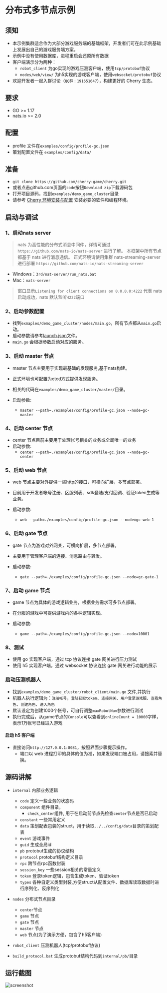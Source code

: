 # 分布式多节点示例

## 须知

- 本示例集群适合作为大部分游戏服务端的基础框架，开发者们可在此示例基础上发展出自己的游戏服务端方案。
- 示例中没有使用数据库，进程重启会还原所有数据
- 客户端演示分为两种：
  - `robot_client` 为go实现的游戏压测客户端，使用`tcp/protobuf`协议
  - `nodes/web/view/` 为h5实现的游戏客户端，使用`websocket/protobuf`协议
- 欢迎开发者一起入群讨论（`QQ群：191651647`），构建更好的 Cherry 生态。

## 要求

- GO >= 1.17
- nats.io >= 2.0

## 配置

- profile 文件在`examples/config/profile-gc.json`
- 策划配置文件在 `examples/config/data/`

## 准备

- `git clone https://github.com/cherry-game/cherry.git`
- 或者点击github.com页面的`code`按钮`Download zip`下载源码包
- 打开项目源码，找到`examples/demo_game_cluster`目录
- 请参考 [Cherry 环境安装与配置](../../_docs/env-setup.md) 安装必要的软件和编程环境。

## 启动与调试

### 1、启动nats server

> nats 为高性能的分布式消息中间件，详情可通过`https://github.com/nats-io/nats-server` 进行了解。
> 本框架中所有节点都基于 nats 进行消息通信。
> 正式环境请使用集群 nats-streaming-server 进行部署 `https://github.com/nats-io/nats-streaming-server`

- Windows：`3rd/nat-server/run_nats.bat`
- Mac：`nats-server`
  
> 窗口显示`Listening for client connections on 0.0.0.0:4222` 代表 nats 启动成功，nats 默认监听`4222`端口

### 2、启动参数配置

- 找到`exmaples/demo_game_cluster/nodes/main.go`，所有节点都从`main.go`启动。
- 启动参数请参考[launch.json](launch.json)文件。
- `main.go` 会根据参数启动对应的服务。

### 3、启动 master 节点

- master 节点主要用于实现最基础的发现服务,基于nats构建。
- 正式环境也可配置为etcd方式提供发现服务。
- 相关的代码在`examples/demo_game_cluster/master/`目录。

- 启动参数:
  - `master --path=./examples/config/profile-gc.json --node=gc-master`

### 4、启动 center 节点

- center 节点目前主要用于处理帐号相关的业务或全局唯一的业务
- 启动参数:
  - `center --path=./examples/config/profile-gc.json --node=gc-center`

### 5、启动 web 节点

- web 节点主要对外提供一些http的接口，可横向扩展，多节点部署。
- 目前用于开发者帐号注册、区服列表、sdk登陆/支付回调、验证token生成等业务。

- 启动参数:
  - `web --path=./examples/config/profile-gc.json --node=gc-web-1`

### 6、启动 gate 节点

- gate 节点为游戏对外网关，可横向扩展，多节点部署。
- 主要用于管理客户端的连接、消息路由与转发。

- 启动参数:
  - `gate --path=./examples/config/profile-gc.json --node=gc-gate-1`

### 7、启动 game 节点

- game 节点为具体的游戏逻辑业务，根据业务需求可多节点部署。
- 在分服的游戏中可提供游戏内的各种逻辑实现。

- 启动参数:
  - `game --path=./examples/config/profile-gc.json --node=10001`

### 8、测试

- 使用 go 实现客户端，通过 tcp 协议连接 gate 网关进行压力测试
- 使用 h5 实现客户端，通过 websocket 协议连接 gate 网关进行功能的展示

### 启动压测机器人

- 找到`examples/demo_game_cluster/robot_client/main.go` 文件,并执行
- 机器人执行逻辑为：`注册帐号`，`登陆获取token`、`连接网关`、`用户登录游戏服`、`查看角色`、`创建角色`、`进入角色`
- 默认设定为创建1000个帐号，可自行调整`maxRobotNum`参数进行测试
- 执行完成后，从game节点的`Console`可以查看到`onlineCount = 10000`字样，表示1万帐号已经进入游戏

#### 启动 h5 客户端

- 直接访问`http://127.0.0.1:8081`，按照界面步骤提示操作。
  - 端口以 web 进程打印的具体的值为准，如果发现端口被占用，请搜索并替换。

## 源码讲解

- `internal` 内部业务逻辑
  - `code` 定义一些业务的状态码
  - `component` 组件目录，
    - `check_center`组件, 用于在启动前节点先检查`center`节点是否已启动
  - `constant` 一些常用定义
  - `data` 策划配表包装的struct，用于读取`../../config/data`目录的策划配表
  - `event` 游戏事件
  - `guid` 生成全局id
  - `pb` protobuf生成的协议结构
  - `protocol` protobuf结构定义目录
  - `rpc` 跨节点rpc函数封装
  - `session_key` 一些session相关的常量定义
  - `token` 登录token逻辑，包含生成token、验证token
  - `types` 各种自定义类型封装,方便struct从配置文件、数据库读取数据时进行序列化、反序列化

- `nodes` 分布式节点目录
  - `center`节点
  - `game` 节点
  - `gate` 节点
  - `master` 节点
  - `web` 节点(为了演示方便，包含了h5客户端)
- `robot_client` 压测机器人(tcp/protobuf协议)
- `build_protocol.bat` 生成protobuf结构代码到`internal/pb/`目录

## 运行截图

![screenshot](screenshot.png)
